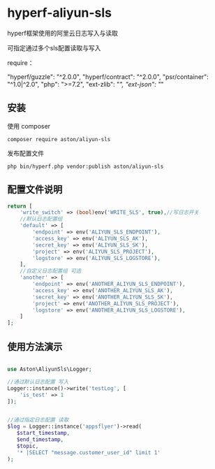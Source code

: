 # hyperf-aliyun-sls

hyperf框架使用的阿里云日志写入与读取

可指定通过多个sls配置读取与写入

require：

"hyperf/guzzle": "^2.0.0",
"hyperf/contract": "^2.0.0",
"psr/container": "^1.0|^2.0",
"php": ">=7.2",
"ext-zlib": "*",
"ext-json": "*"

## 安装

使用 composer

```
composer require aston/aliyun-sls
```

发布配置文件

```
php bin/hyperf.php vendor:publish aston/aliyun-sls
```

## 配置文件说明

```php
return [
    'write_switch' => (bool)env('WRITE_SLS', true),//写日志开关
    //默认日志配置组
    'default' => [
        'endpoint' => env('ALIYUN_SLS_ENDPOINT'),
        'access_key' => env('ALIYUN_SLS_AK'),
        'secret_key' => env('ALIYUN_SLS_SK'),
        'project' => env('ALIYUN_SLS_PROJECT'),
        'logstore' => env('ALIYUN_SLS_LOGSTORE'),
    ],
    //自定义日志配置组 可选
    'another' => [
        'endpoint' => env('ANOTHER_ALIYUN_SLS_ENDPOINT'),
        'access_key' => env('ANOTHER_ALIYUN_SLS_AK'),
        'secret_key' => env('ANOTHER_ALIYUN_SLS_SK'),
        'project' => env('ANOTHER_ALIYUN_SLS_PROJECT'),
        'logstore' => env('ANOTHER_ALIYUN_SLS_LOGSTORE'),
    ]
];
```

## 使用方法演示

```php

use Aston\AliyunSls\Logger;

//通过默认日志配置 写入
Logger::instance()->write('testLog', [
    'is_test' => 1
]);


//通过指定日志配置 读取
$log = Logger::instance('appsflyer')->read(
   $start_timestamp,
   $end_timestamp,
   $topic,
   '* |SELECT "message.customer_user_id" limit 1'
);

```

